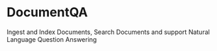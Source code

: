 # DocumentQA
Ingest and Index Documents, Search Documents and support Natural Language Question Answering
